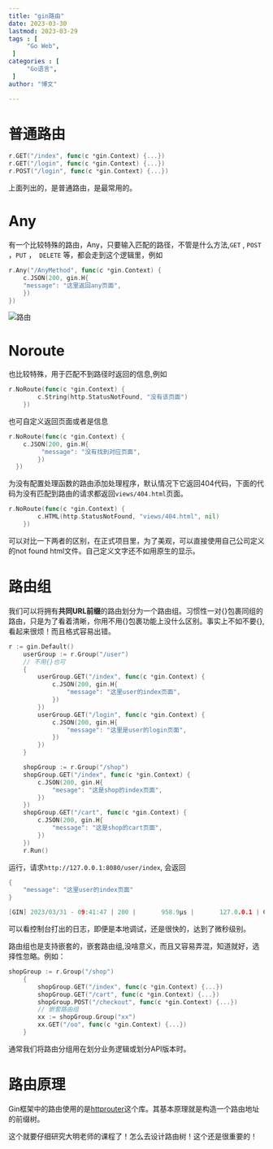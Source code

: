 ```yaml
---
title: "gin路由"
date: 2023-03-30
lastmod: 2023-03-29
tags : [                                    
     "Go Web",
 ]
categories : [                              
     "Go语言",
 ]
author: "博文"  

---
```




# 普通路由

```Go
r.GET("/index", func(c *gin.Context) {...})
r.GET("/login", func(c *gin.Context) {...})
r.POST("/login", func(c *gin.Context) {...})
```

上面列出的，是普通路由，是最常用的。

# Any

有一个比较特殊的路由，Any，只要输入匹配的路径，不管是什么方法,`GET`  , `POST` ，`PUT` ，` DELETE` 等，都会走到这个逻辑里，例如

```go
r.Any("/AnyMethod", func(c *gin.Context) {
    c.JSON(200, gin.H{
    "message": "这里返回any页面",
    })
})
```

![路由](/gin路由/20230330214905.png)

# Noroute

也比较特殊，用于匹配不到路径时返回的信息,例如

```go
r.NoRoute(func(c *gin.Context) {
		c.String(http.StatusNotFound, "没有该页面")
	})
```

也可自定义返回页面或者是信息

```go
r.NoRoute(func(c *gin.Context) {
	c.JSON(200, gin.H{
	     "message": "没有找到对应页面",
		})
  })
```

为没有配置处理函数的路由添加处理程序，默认情况下它返回404代码，下面的代码为没有匹配到路由的请求都返回`views/404.html`页面。

```go
r.NoRoute(func(c *gin.Context) {
		c.HTML(http.StatusNotFound, "views/404.html", nil)
	})
```

可以对比一下两者的区别，在正式项目里，为了美观，可以直接使用自己公司定义的not found html文件。自己定义文字还不如用原生的显示。

# 路由组

我们可以将拥有**共同URL前缀**的路由划分为一个路由组。习惯性一对{}包裹同组的路由，只是为了看着清晰，你用不用{}包裹功能上没什么区别。事实上不如不要{},看起来很烦！而且格式容易出错。

```go
r := gin.Default()
	userGroup := r.Group("/user")
	// 不用{}也可
	{
		userGroup.GET("/index", func(c *gin.Context) {
			c.JSON(200, gin.H{
				"message": "这里user的index页面",
			})
		})
		userGroup.GET("/login", func(c *gin.Context) {
			c.JSON(200, gin.H{
				"message": "这里是user的login页面",
			})
		})
	}

	shopGroup := r.Group("/shop")
	shopGroup.GET("/index", func(c *gin.Context) {
		c.JSON(200, gin.H{
			"mesage": "这是shop的index页面",
		})
	})
	shopGroup.GET("/cart", func(c *gin.Context) {
		c.JSON(200, gin.H{
			"message": "这是shop的cart页面",
		})
	})
	r.Run()
```

运行，请求`http://127.0.0.1:8080/user/index`, 会返回

```go
{
    "message": "这里user的index页面"
}
```

```go
[GIN] 2023/03/31 - 09:41:47 | 200 |       958.9µs |       127.0.0.1 | GET      "/user/index"
```

可以看控制台打出的日志，即便是本地调试，还是很快的，达到了微秒级别。

路由组也是支持嵌套的，嵌套路由组,没啥意义，而且又容易弄混，知道就好，选择性忽略。例如：

```Go
shopGroup := r.Group("/shop")
	{
		shopGroup.GET("/index", func(c *gin.Context) {...})
		shopGroup.GET("/cart", func(c *gin.Context) {...})
		shopGroup.POST("/checkout", func(c *gin.Context) {...})
		// 嵌套路由组
		xx := shopGroup.Group("xx")
		xx.GET("/oo", func(c *gin.Context) {...})
	}
```

通常我们将路由分组用在划分业务逻辑或划分API版本时。

# 路由原理

Gin框架中的路由使用的是[httprouter](https://github.com/julienschmidt/httprouter)这个库。其基本原理就是构造一个路由地址的前缀树。

这个就要仔细研究大明老师的课程了！怎么去设计路由树！这个还是很重要的！

